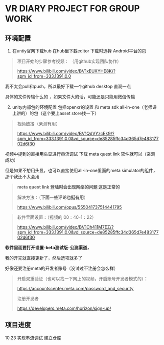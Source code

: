 # VR DIARY PROJECT FOR GROUP WORK

## 环境配置

1. 在untiy官网下载hub  在hub里下载editor 下载时选择 Android平台的包

> 项目开始的步骤参考视频： （用github实现团队协作）
> 
> https://www.bilibili.com/video/BV1xEUXYHE8K/?spm_id_from=333.1391.0.0

我不太会pull和push，所以最好下载一个github desktop 直观一点

具体的文件传输什么的 ，如果文件大的话，可能还是只能用微信传输

2. unity内部包的环境配置 包括openxr的设置 和 meta sdk all-in-one（老师课上讲的）的包（这个要上asset store找一下） 

> 视频链接（亲测有用）
>
> https://www.bilibili.com/video/BV1QdVYzcEk9/?spm_id_from=333.1391.0.0&vd_source=de85285ffc34d365d7e48317702d6f30
>
视频中提到的直接用头显进行串流调试 下载 meta quest link 软件就可以（亲测成功）

 但是如果不想用头显，也可以直接使用all-in-one里面的meta simulator的组件，那个我还不太会用
 
> **meta quest link 登陆时会出现网络的问题 这是正常的**
>
> 解决方法：（**下面一些评论也挺有用**）
>
> https://www.bilibili.com/opus/555041737514441795

> 软件里面设置：（视频的 00：40-1：22）
>
> https://www.bilibili.com/video/BV1Ch411M7EZ/?spm_id_from=333.1391.0.0&vd_source=de85285ffc34d365d7e48317702d6f30

**软件里面要打开设置-beta测试版-公测渠道，**

我的开完就直接更新了，然后选项就多了
 
好像还要注册meta的开发者账号（没试过不注册会怎么样）
> 开启双重验证（也可以找一下网上的视频，开启账号开发者模式的）：
> 
> https://accountscenter.meta.com/password_and_security
>
>注册开发者
>
> https://developers.meta.com/horizon/sign-up/


## 项目进度

10.23 实现串流调试 建立仓库
